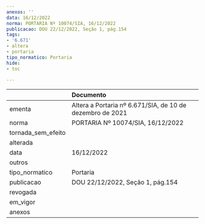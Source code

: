 ```yaml
---
anexos: ''
data: 16/12/2022
norma: PORTARIA Nº 10074/SIA, 16/12/2022
publicacao: DOU 22/12/2022, Seção 1, pág.154
tags:
- '6.671'
- altera
- portaria
tipo_normatico: Portaria
hide: 
- toc 
 
---
```


|                    | Documento                                                 |
|:-------------------|:----------------------------------------------------------|
| ementa             | Altera a Portaria nº 6.671/SIA, de 10 de dezembro de 2021 |
| norma              | PORTARIA Nº 10074/SIA, 16/12/2022                         |
| tornada_sem_efeito |                                                           |
| alterada           |                                                           |
| data               | 16/12/2022                                                |
| outros             |                                                           |
| tipo_normatico     | Portaria                                                  |
| publicacao         | DOU 22/12/2022, Seção 1, pág.154                          |
| revogada           |                                                           |
| em_vigor           |                                                           |
| anexos             |                                                           |
